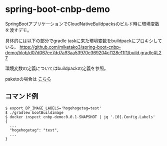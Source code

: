 # spring-boot-cnbp-demo
SpringBootアプリケーションでCloudNativeBuildpacksのビルド時に環境変数を渡すデモ。

具体的には以下の部分でgradle taskに来た環境変数をbuildpackにプロキシしている。
https://github.com/miketako3/spring-boot-cnbp-demo/blob/d07d067ee7dd7a93aa53970e369204cf128e11f1/build.gradle#L27

環境変数の定義についてはbuildpackの定義を参照。

paketoの場合は [こちら](https://github.com/paketo-buildpacks/image-labels#behavior) 

## コマンド例

```shell
$ export BP_IMAGE_LABELS='hogehogetag=test'
$ ./gradlew bootBuildimage
$ docker inspect cnbp-demo:0.0.1-SNAPSHOT | jq '.[0].Config.Labels'
{
  ...
  "hogehogetag": "test",
  ...
}
```